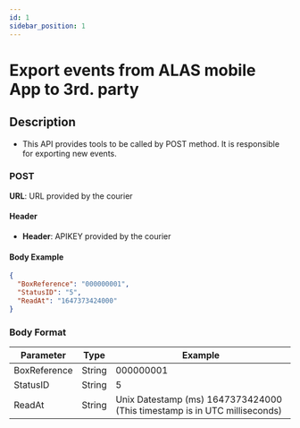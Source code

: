 ```yaml
---
id: 1
sidebar_position: 1
---
```


# Export events from ALAS mobile App to 3rd. party
 
## Description
- This API provides tools to be called by POST method. It is responsible for exporting new events.

### POST
**URL**: URL provided by the courier

#### Header
- **Header**: APIKEY provided by the courier

#### Body Example
```json
{
  "BoxReference": "000000001",
  "StatusID": "5",
  "ReadAt": "1647373424000"
}
```

### Body Format

| Parameter     | Type   | Example                                               |
|---------------|--------|-------------------------------------------------------|
| BoxReference  | String | 000000001                                             |
| StatusID      | String | 5                                                     |
| ReadAt        | String | Unix Datestamp (ms) 1647373424000 (This timestamp is in UTC milliseconds)|


